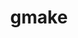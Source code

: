 ---
title: "gmake"
layout: cache
categories: [package, v0.19]
meta: {"versions": ["4.3"], "compilers": ["gcc@=11.1.0", "gcc@=7.3.1", "oneapi@=2022.1.0"], "oss": ["amzn2", "ubuntu20.04"], "platforms": ["linux"], "targets": ["x86_64", "x86_64_v3"], "stacks": ["e4s", "e4s-oneapi", "ml-cpu", "ml-cuda", "ml-rocm"], "num_specs": 3, "num_specs_by_stack": {"ml-cpu": 1, "ml-cuda": 1, "ml-rocm": 1, "e4s": 1, "e4s-oneapi": 1}}
spec_details: [{"hash": "teorwloqggfahpcbu733dxr42rvm4fon", "compiler": "gcc@=7.3.1", "versions": ["4.3"], "os": "amzn2", "platform": "linux", "target": "x86_64_v3", "variants": ["build_system=autotools", "~guile", "+nls", "patches=599f134"], "stacks": ["ml-cpu", "ml-cuda", "ml-rocm"], "size": "-", "tarball": "https://binaries.spack.io/releases/v0.19/build_cache/linux-amzn2-x86_64_v3/gcc-7.3.1/gmake-4.3/linux-amzn2-x86_64_v3-gcc-7.3.1-gmake-4.3-teorwloqggfahpcbu733dxr42rvm4fon.spack"}, {"hash": "b2kia66u7jka7cgst2svl2koaemvjime", "compiler": "gcc@=11.1.0", "versions": ["4.3"], "os": "ubuntu20.04", "platform": "linux", "target": "x86_64", "variants": ["build_system=autotools", "~guile", "+nls", "patches=599f134"], "stacks": ["e4s"], "size": "-", "tarball": "https://binaries.spack.io/releases/v0.19/build_cache/linux-ubuntu20.04-x86_64/gcc-11.1.0/gmake-4.3/linux-ubuntu20.04-x86_64-gcc-11.1.0-gmake-4.3-b2kia66u7jka7cgst2svl2koaemvjime.spack"}, {"hash": "d72r2vauo6g47ugj3xhef2w5dbay43ld", "compiler": "oneapi@=2022.1.0", "versions": ["4.3"], "os": "ubuntu20.04", "platform": "linux", "target": "x86_64", "variants": ["build_system=autotools", "~guile", "+nls", "patches=599f134"], "stacks": ["e4s-oneapi"], "size": "-", "tarball": "https://binaries.spack.io/releases/v0.19/build_cache/linux-ubuntu20.04-x86_64/oneapi-2022.1.0/gmake-4.3/linux-ubuntu20.04-x86_64-oneapi-2022.1.0-gmake-4.3-d72r2vauo6g47ugj3xhef2w5dbay43ld.spack"}]
---